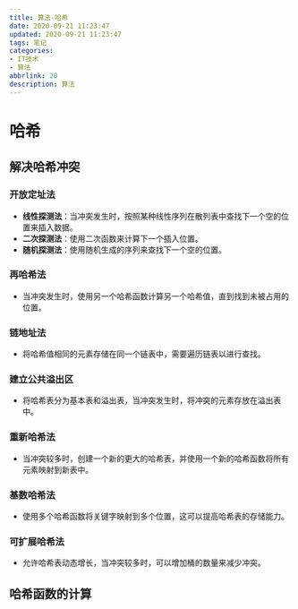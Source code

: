 ```yaml
---
title: 算法-哈希
date: 2020-09-21 11:23:47
updated: 2020-09-21 11:23:47
tags: 笔记
categories:
- IT技术
- 算法
abbrlink: 20
description: 算法 
---
```




# 哈希

## 解决哈希冲突

### 开放定址法

- **线性探测法**：当冲突发生时，按照某种线性序列在散列表中查找下一个空的位置来插入数据。
- **二次探测法**：使用二次函数来计算下一个插入位置。
- **随机探测法**：使用随机生成的序列来查找下一个空的位置。

### 再哈希法

- 当冲突发生时，使用另一个哈希函数计算另一个哈希值，直到找到未被占用的位置。

### 链地址法

- 将哈希值相同的元素存储在同一个链表中，需要遍历链表以进行查找。

### 建立公共溢出区

- 将哈希表分为基本表和溢出表，当冲突发生时，将冲突的元素存放在溢出表中。

### 重新哈希法

- 当冲突较多时，创建一个新的更大的哈希表，并使用一个新的哈希函数将所有元素映射到新表中。

### 基数哈希法

- 使用多个哈希函数将关键字映射到多个位置，这可以提高哈希表的存储能力。

### 可扩展哈希法

- 允许哈希表动态增长，当冲突较多时，可以增加桶的数量来减少冲突。

## 哈希函数的计算
